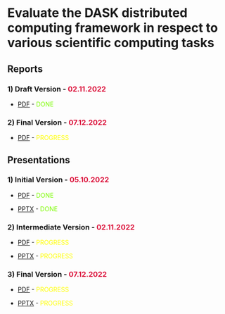 # Evaluate the DASK distributed computing framework in respect to various scientific computing tasks

## **Reports**

### 1) **Draft Version** - <span style="color:#DC143C">02.11.2022</span>

* [PDF](/Report%20-%20Draft.pdf) - <span style="color:#7CFC00">DONE</span>

### 2) **Final Version** - <span style="color:#DC143C">07.12.2022</span>

* [PDF](#) - <span style="color:#FFFF00">PROGRESS</span>


## **Presentations**

### 1) **Initial Version** - <span style="color:#DC143C">05.10.2022</span>

* [PDF](/Presentation%20-%20Initial.pdf) - <span style="color:#7CFC00">DONE</span>

* [PPTX](https://www.canva.com/design/DAFOEg6OiaE/o0dwHRTgLsgIJD9Xit2lNg/view?utm_content=DAFOEg6OiaE&utm_campaign=designshare&utm_medium=link&utm_source=publishsharelink#1) - <span style="color:#7CFC00">DONE</span>


### 2) **Intermediate Version** - <span style="color:#DC143C">02.11.2022</span>

* [PDF](#) - <span style="color:#FFFF00">PROGRESS</span>

* [PPTX](#) - <span style="color:#FFFF00">PROGRESS</span>

### 3) **Final Version** - <span style="color:#DC143C">07.12.2022</span>

* [PDF](#) - <span style="color:#FFFF00">PROGRESS</span>

* [PPTX](#) - <span style="color:#FFFF00">PROGRESS</span>
